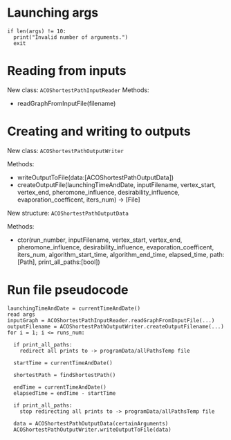 # Launching args

```
if len(args) != 10:
  print("Invalid number of arguments.")
  exit
```

# Reading from inputs

New class: `ACOShortestPathInputReader`
Methods:
- readGraphFromInputFile(filename)

# Creating and writing to outputs

New class:      `ACOShortestPathOutputWriter`

Methods:
- writeOutputToFile(data:[ACOShortestPathOutputData])
- createOutputFile(launchingTimeAndDate, inputFilename, vertex_start, vertex_end, pheromone_influence, desirability_influence, evaporation_coefficent, iters_num) -> [File]

New structure:  `ACOShortestPathOutputData`

Methods:
- ctor(run_number, inputFilename, vertex_start, vertex_end, pheromone_influence, desirability_influence, evaporation_coefficent, iters_num, algorithm_start_time, algorithm_end_time, elapsed_time, path:[Path], print_all_paths:[bool])


# Run file pseudocode

```
launchingTimeAndDate = currentTimeAndDate()
read args
inputGraph = ACOShortestPathInputReader.readGraphFromInputFile(...)
outputFilename = ACOShortestPathOutputWriter.createOutputFilename(...)
for i = 1; i <= runs_num:

  if print_all_paths:
    redirect all prints to -> programData/allPathsTemp file

  startTime = currentTimeAndDate()

  shortestPath = findShortestPath()

  endTime = currentTimeAndDate()
  elapsedTime = endTime - startTime

  if print_all_paths:
    stop redirecting all prints to -> programData/allPathsTemp file

  data = ACOShortestPathOutputData(certainArguments)
  ACOShortestPathOutputWriter.writeOutputToFile(data)



```
